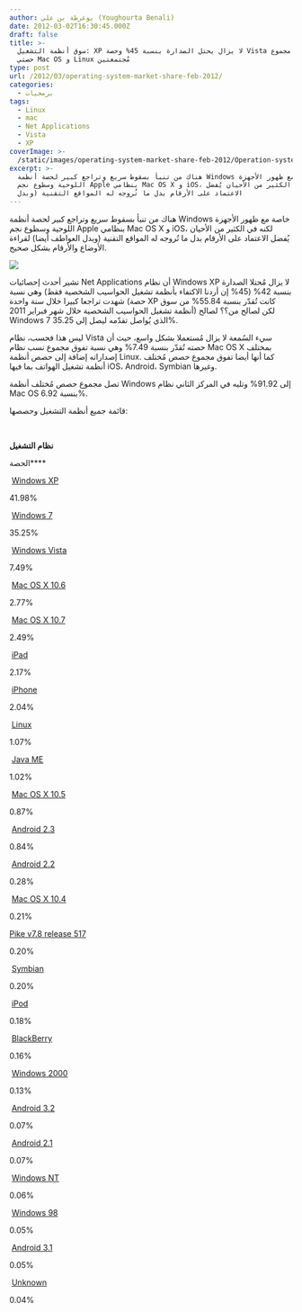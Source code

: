 ```yaml
---
author: يوغرطة بن علي (Youghourta Benali)
date: 2012-03-02T16:30:45.000Z
draft: false
title: >-
  سوق أنظمة التشغيل: XP لا يزال يحتل الصدارة بنسبة 45% وحصة Vista تفوق مجموع
  حصتي Mac OS و Linux مُجتمعتين
type: post
url: /2012/03/operating-system-market-share-feb-2012/
categories:
  - برمجيات
tags:
  - Linux
  - mac
  - Net Applications
  - Vista
  - XP
coverImage: >-
  /static/images/operating-system-market-share-feb-2012/Operation-system-Market-Share-Feb-2012.png
excerpt: >-
  هناك من تنبأ بسقوط سريع وتراجع كبير لحصة أنظمة Windows خاصة مع ظهور الأجهزة
  اللوحية وسطوع نجم Apple بنظامي Mac OS X و iOS، لكنه في الكثير من الأحيان يُفضل
  الاعتماد على الأرقام بدل ما تُروجه له المواقع التقنية (وبدل
---
```

هناك من تنبأ بسقوط سريع وتراجع كبير لحصة أنظمة Windows خاصة مع ظهور الأجهزة اللوحية وسطوع نجم Apple بنظامي Mac OS X و iOS، لكنه في الكثير من الأحيان يُفضل الاعتماد على الأرقام بدل ما تُروجه له المواقع التقنية (وبدل العواطف أيضا) لقراءة الأوضاع والأرقام بشكل صحيح.

![](/static/images/operating-system-market-share-feb-2012/Operation-system-Market-Share-Feb-2012.png)

تشير أحدث إحصائيات Net Applications أن نظام Windows XP لا يزال مُحتلا الصدارة بنسبة 42% (45% إن أردنا الاكتفاء بأنظمة تشغيل الحواسيب الشخصية فقط) وهي نسبة شهدت تراجعا كبيرا خلال سنة واحدة (حصة XP كانت تُقدّر بنسبة 55.84% من سوق أنظمة تشغيل الحواسيب الشخصية خلال شهر فبراير 2011) لكن لصالح من؟؟ لصالح Windows 7 الذي يُواصل تقدّمه ليصل إلى 35.25%.

ليس هذا فحسب، نظام Vista سيء السُمعة لا يزال مُستعملا بشكل واسع، حيث أن حصته تُقدّر بنسبة 7.49% وهي نسبة تفوق مجموع نسب نظام Mac OS X بمختلف إصداراته إضافة إلى حصص أنظمة Linux. كما أنها أيضا تفوق مجموع حصص مُختلف أنظمة تشغيل الهواتف بما فيها iOS، Android، Symbian وغيرها.

تصل مجموع حصص مُختلف أنظمة Windows إلى 91.92% وتليه في المركز الثاني نظام Mac OS بنسبة 6.92%.

قائمة جميع أنظمة التشغيل وحصصها:

 

**نظام التشغيل**

الحصة\*\*\*\*

 [Windows XP](http://netmarketshare.com/report.aspx?qprid=11\&qpaf=\&qpcustom=Windows+XP)

41.98%

 [Windows 7](http://netmarketshare.com/report.aspx?qprid=11\&qpaf=\&qpcustom=Windows+7)

35.25%

 [Windows Vista](http://netmarketshare.com/report.aspx?qprid=11\&qpaf=\&qpcustom=Windows+Vista)

7.49%

 [Mac OS X 10.6](http://netmarketshare.com/report.aspx?qprid=11\&qpaf=\&qpcustom=Mac+OS+X+10.6)

2.77%

 [Mac OS X 10.7](http://netmarketshare.com/report.aspx?qprid=11\&qpaf=\&qpcustom=Mac+OS+X+10.7)

2.49%

 [iPad](http://netmarketshare.com/report.aspx?qprid=11\&qpaf=\&qpcustom=iPad)

2.17%

 [iPhone](http://netmarketshare.com/report.aspx?qprid=11\&qpaf=\&qpcustom=iPhone)

2.04%

 [Linux](http://netmarketshare.com/report.aspx?qprid=11\&qpaf=\&qpcustom=Linux)

1.07%

 [Java ME](http://netmarketshare.com/report.aspx?qprid=11\&qpaf=\&qpcustom=Java+ME)

1.02%

 [Mac OS X 10.5](http://netmarketshare.com/report.aspx?qprid=11\&qpaf=\&qpcustom=Mac+OS+X+10.5)

0.87%

 [Android 2.3](http://netmarketshare.com/report.aspx?qprid=11\&qpaf=\&qpcustom=Android+2.3)

0.84%

 [Android 2.2](http://netmarketshare.com/report.aspx?qprid=11\&qpaf=\&qpcustom=Android+2.2)

0.28%

 [Mac OS X 10.4](http://netmarketshare.com/report.aspx?qprid=11\&qpaf=\&qpcustom=Mac+OS+X+10.4)

0.21%

[Pike v7.8 release 517](http://netmarketshare.com/report.aspx?qprid=11\&qpaf=\&qpcustom=Pike+v7.8+release+517)

0.20%

 [Symbian](http://netmarketshare.com/report.aspx?qprid=11\&qpaf=\&qpcustom=Symbian)

0.20%

 [iPod](http://netmarketshare.com/report.aspx?qprid=11\&qpaf=\&qpcustom=iPod)

0.18%

 [BlackBerry](http://netmarketshare.com/report.aspx?qprid=11\&qpaf=\&qpcustom=BlackBerry)

0.16%

 [Windows 2000](http://netmarketshare.com/report.aspx?qprid=11\&qpaf=\&qpcustom=Windows+2000)

0.13%

 [Android 3.2](http://netmarketshare.com/report.aspx?qprid=11\&qpaf=\&qpcustom=Android+3.2)

0.07%

 [Android 2.1](http://netmarketshare.com/report.aspx?qprid=11\&qpaf=\&qpcustom=Android+2.1)

0.07%

 [Windows NT](http://netmarketshare.com/report.aspx?qprid=11\&qpaf=\&qpcustom=Windows+NT)

0.06%

 [Windows 98](http://netmarketshare.com/report.aspx?qprid=11\&qpaf=\&qpcustom=Windows+98)

0.05%

 [Android 3.1](http://netmarketshare.com/report.aspx?qprid=11\&qpaf=\&qpcustom=Android+3.1)

0.05%

 [Unknown](http://netmarketshare.com/report.aspx?qprid=11\&qpaf=\&qpcustom=Unknown)

0.04%
